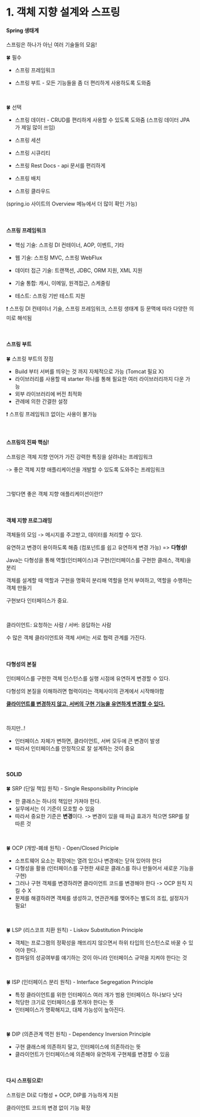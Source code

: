 # 1. 객체 지향 설계와 스프링

#### Spring 생태계

스프링은 하나가 아닌 여러 기술들의 모음!

🍀 필수

* 스프링 프레임워크

* 스프링 부트 - 모든 기능들을 좀 더 편리하게 사용하도록 도와줌

</br>

🍀 선택

* 스프링 데이터 - CRUD를 편리하게 사용할 수 있도록 도와줌 (스프링 데이터 JPA가 제일 많이 쓰임)

* 스프링 세션

* 스프링 시큐리티

* 스프링 Rest Docs - api 문서를 편리하게

* 스프링 배치 

* 스프링 클라우드

(spring.io 사이트의 Overview 메뉴에서 더 많이 확인 가능)

<br/>

#### 스프링 프레임워크

* 핵심 기술: 스프링 DI 컨테이너, AOP, 이벤트, 기타 

* 웹 기술: 스프링 MVC, 스프링 WebFlux 

* 데이터 접근 기술: 트랜잭션, JDBC, ORM 지원, XML 지원 

* 기술 통합: 캐시, 이메일, 원격접근, 스케줄링 

* 테스트: 스프링 기반 테스트 지원 

❗ 스프링 DI 컨테이너 기술, 스프링 프레임워크, 스프링 생태계 등 문맥에 따라 다양한 의미로 해석됨

<br/>

#### 스프링 부트

🍀 스프링 부트의 장점

* Build 부터 서버를 띄우는 것 까지 자체적으로 가능 (Tomcat 필요 X)
* 라이브러리를 사용할 때 starter 하나를 통해 필요한 여러 라이브러리까지 다운 가능
* 외부 라이브러리에 버전 최적화
* 관례에 의한 간결한 설정

❗ 스프링 프레임워크 없이는 사용이 불가능

<br/>

#### 스프링의 진짜 핵심!

스프링은 객체 지향 언어가 가진 강력한 특징을 살려내는 프레임워크

-> 좋은 객체 지향 애플리케이션을 개발할 수 있도록 도와주는 프레임워크

<br/>

그렇다면 좋은 객체 지향 애플리케이션이란!?

<br/>

#### 객체 지향 프로그래밍

객체들의 모임 -> 메시지를 주고받고, 데이터를 처리할 수 있다.

유연하고 변경이 용이하도록 해줌 (컴포넌트를 쉽고 유연하게 변경 가능) => **다형성!**

Java는 다형성을 통해 역할(인터페이스)과 구현(인터페이스를 구현한 클래스, 객체)을 분리

객체를 설계할 때 역할과 구현을 명확히 분리해 역할을 먼저 부여하고, 역할을 수행하는 객체 만들기

구현보다 인터페이스가 중요.

<br/>

클라이언트: 요청하는 사람 / 서버: 응답하는 사람

수 많은 객체 클라이언트와 객체 서버는 서로 협력 관계를 가진다.

<br/>

#### 다형성의 본질

인터페이스를 구현한 객체 인스턴스를 실행 시점에 유연하게 변경할 수 있다. 

다형성의 본질을 이해하려면 협력이라는 객체사이의 관계에서 시작해야함 

**<u>클라이언트를 변경하지 않고, 서버의 구현 기능을 유연하게 변경할 수 있다.</u>**

<br/>

하지만..!

* 인터페이스 자체가 변하면, 클라이언트, 서버 모두에 큰 변경이 발생
* 따라서 인터페이스를 안정적으로 잘 설계하는 것이 중요

<br/>

#### SOLID

🍀 SRP (단일 책임 원칙) - Single Responsibility Principle

* 한 클래스는 하나의 책임만 가져야 한다.
* 실무에서는 이 기준이 모호할 수 있음
* 따라서 중요한 기준은 **변경**이다. -> 변경이 있을 때 파급 효과가 적으면 SRP를 잘 따른 것

<br/>

🍀 OCP (개방-폐쇄 원칙) - Open/Closed Priciple

* 소프트웨어 요소는 확장에는 열려 있으나 변경에는 닫혀 있어야 한다
* 다형성을 활용 (인터페이스를 구현한 새로운 클래스를 하나 만들어서 새로운 기능을 구현)
* 그러나 구현 객체를 변경하려면 클라이언트 코드를 변경해야 한다 -> OCP 원칙 지킬 수 X
* 문제를 해결하려면 객체를 생성하고, 연관관계를 맺어주는 별도의 조립, 설정자가 필요!

<br/>

🍀 LSP (리스코프 치환 원칙) - Liskov Substitution Principle

* 객체는 프로그램의 정확성을 깨뜨리지 않으면서 하위 타입의 인스턴스로 바꿀 수 있어야 한다.
* 컴파일의 성공여부를 얘기하는 것이 아니라 인터페이스 규약을 지켜야 한다는 것

<br/>

🍀 ISP (인터페이스 분리 원칙) - Interface Segregation Principle

* 특정 클라이언트를 위한 인터페이스 여러 개가 범용 인터페이스 하나보다 낫다
* 적당한 크기로 인터페이스를 쪼개야 한다는 뜻
* 인터페이스가 명확해지고, 대체 가능성이 높아진다.

<br/>

🍀 DIP (의존관계 역전 원칙) - Dependency Inversion Principle

* 구현 클래스에 의존하지 말고, 인터페이스에 의존하라는 뜻
* 클라이언트가 인터페이스에 의존해야 유연하게 구현체를 변경할 수 있음

<br/>

#### 다시 스프링으로!

스프링은 DI로 다형성 + OCP, DIP를 가능하게 지원

클라이언트 코드의 변경 없이 기능 확장

